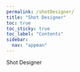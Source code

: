 ```yaml
---
permalink: /shotDesigner/
title: "Shot Designer"
toc: true
toc_sticky: true
toc_label: "Contents"
sidebar:
  nav: "appman"
---
```

Shot Designer
